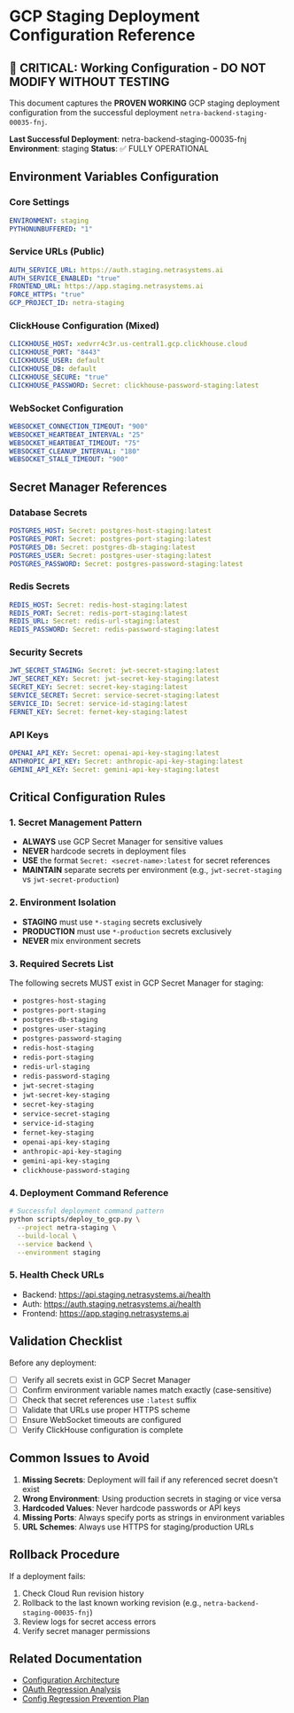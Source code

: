 # GCP Staging Deployment Configuration Reference

## 🚨 CRITICAL: Working Configuration - DO NOT MODIFY WITHOUT TESTING

This document captures the **PROVEN WORKING** GCP staging deployment configuration from the successful deployment `netra-backend-staging-00035-fnj`.

**Last Successful Deployment**: netra-backend-staging-00035-fnj
**Environment**: staging
**Status**: ✅ FULLY OPERATIONAL

## Environment Variables Configuration

### Core Settings
```yaml
ENVIRONMENT: staging
PYTHONUNBUFFERED: "1"
```

### Service URLs (Public)
```yaml
AUTH_SERVICE_URL: https://auth.staging.netrasystems.ai
AUTH_SERVICE_ENABLED: "true"
FRONTEND_URL: https://app.staging.netrasystems.ai
FORCE_HTTPS: "true"
GCP_PROJECT_ID: netra-staging
```

### ClickHouse Configuration (Mixed)
```yaml
CLICKHOUSE_HOST: xedvrr4c3r.us-central1.gcp.clickhouse.cloud
CLICKHOUSE_PORT: "8443"
CLICKHOUSE_USER: default
CLICKHOUSE_DB: default
CLICKHOUSE_SECURE: "true"
CLICKHOUSE_PASSWORD: Secret: clickhouse-password-staging:latest
```

### WebSocket Configuration
```yaml
WEBSOCKET_CONNECTION_TIMEOUT: "900"
WEBSOCKET_HEARTBEAT_INTERVAL: "25"
WEBSOCKET_HEARTBEAT_TIMEOUT: "75"
WEBSOCKET_CLEANUP_INTERVAL: "180"
WEBSOCKET_STALE_TIMEOUT: "900"
```

## Secret Manager References

### Database Secrets
```yaml
POSTGRES_HOST: Secret: postgres-host-staging:latest
POSTGRES_PORT: Secret: postgres-port-staging:latest
POSTGRES_DB: Secret: postgres-db-staging:latest
POSTGRES_USER: Secret: postgres-user-staging:latest
POSTGRES_PASSWORD: Secret: postgres-password-staging:latest
```

### Redis Secrets
```yaml
REDIS_HOST: Secret: redis-host-staging:latest
REDIS_PORT: Secret: redis-port-staging:latest
REDIS_URL: Secret: redis-url-staging:latest
REDIS_PASSWORD: Secret: redis-password-staging:latest
```

### Security Secrets
```yaml
JWT_SECRET_STAGING: Secret: jwt-secret-staging:latest
JWT_SECRET_KEY: Secret: jwt-secret-key-staging:latest
SECRET_KEY: Secret: secret-key-staging:latest
SERVICE_SECRET: Secret: service-secret-staging:latest
SERVICE_ID: Secret: service-id-staging:latest
FERNET_KEY: Secret: fernet-key-staging:latest
```

### API Keys
```yaml
OPENAI_API_KEY: Secret: openai-api-key-staging:latest
ANTHROPIC_API_KEY: Secret: anthropic-api-key-staging:latest
GEMINI_API_KEY: Secret: gemini-api-key-staging:latest
```

## Critical Configuration Rules

### 1. Secret Management Pattern
- **ALWAYS** use GCP Secret Manager for sensitive values
- **NEVER** hardcode secrets in deployment files
- **USE** the format `Secret: <secret-name>:latest` for secret references
- **MAINTAIN** separate secrets per environment (e.g., `jwt-secret-staging` vs `jwt-secret-production`)

### 2. Environment Isolation
- **STAGING** must use `*-staging` secrets exclusively
- **PRODUCTION** must use `*-production` secrets exclusively
- **NEVER** mix environment secrets

### 3. Required Secrets List
The following secrets MUST exist in GCP Secret Manager for staging:
- `postgres-host-staging`
- `postgres-port-staging`
- `postgres-db-staging`
- `postgres-user-staging`
- `postgres-password-staging`
- `redis-host-staging`
- `redis-port-staging`
- `redis-url-staging`
- `redis-password-staging`
- `jwt-secret-staging`
- `jwt-secret-key-staging`
- `secret-key-staging`
- `service-secret-staging`
- `service-id-staging`
- `fernet-key-staging`
- `openai-api-key-staging`
- `anthropic-api-key-staging`
- `gemini-api-key-staging`
- `clickhouse-password-staging`

### 4. Deployment Command Reference
```bash
# Successful deployment command pattern
python scripts/deploy_to_gcp.py \
  --project netra-staging \
  --build-local \
  --service backend \
  --environment staging
```

### 5. Health Check URLs
- Backend: https://api.staging.netrasystems.ai/health
- Auth: https://auth.staging.netrasystems.ai/health
- Frontend: https://app.staging.netrasystems.ai

## Validation Checklist

Before any deployment:
- [ ] Verify all secrets exist in GCP Secret Manager
- [ ] Confirm environment variable names match exactly (case-sensitive)
- [ ] Check that secret references use `:latest` suffix
- [ ] Validate that URLs use proper HTTPS scheme
- [ ] Ensure WebSocket timeouts are configured
- [ ] Verify ClickHouse configuration is complete

## Common Issues to Avoid

1. **Missing Secrets**: Deployment will fail if any referenced secret doesn't exist
2. **Wrong Environment**: Using production secrets in staging or vice versa
3. **Hardcoded Values**: Never hardcode passwords or API keys
4. **Missing Ports**: Always specify ports as strings in environment variables
5. **URL Schemes**: Always use HTTPS for staging/production URLs

## Rollback Procedure

If a deployment fails:
1. Check Cloud Run revision history
2. Rollback to the last known working revision (e.g., `netra-backend-staging-00035-fnj`)
3. Review logs for secret access errors
4. Verify secret manager permissions

## Related Documentation
- [Configuration Architecture](./configuration_architecture.md)
- [OAuth Regression Analysis](../OAUTH_REGRESSION_ANALYSIS_20250905.md)
- [Config Regression Prevention Plan](../CONFIG_REGRESSION_PREVENTION_PLAN.md)